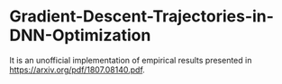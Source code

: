 # Gradient-Descent-Trajectories-in-DNN-Optimization
It is an unofficial implementation of empirical results presented in https://arxiv.org/pdf/1807.08140.pdf.
